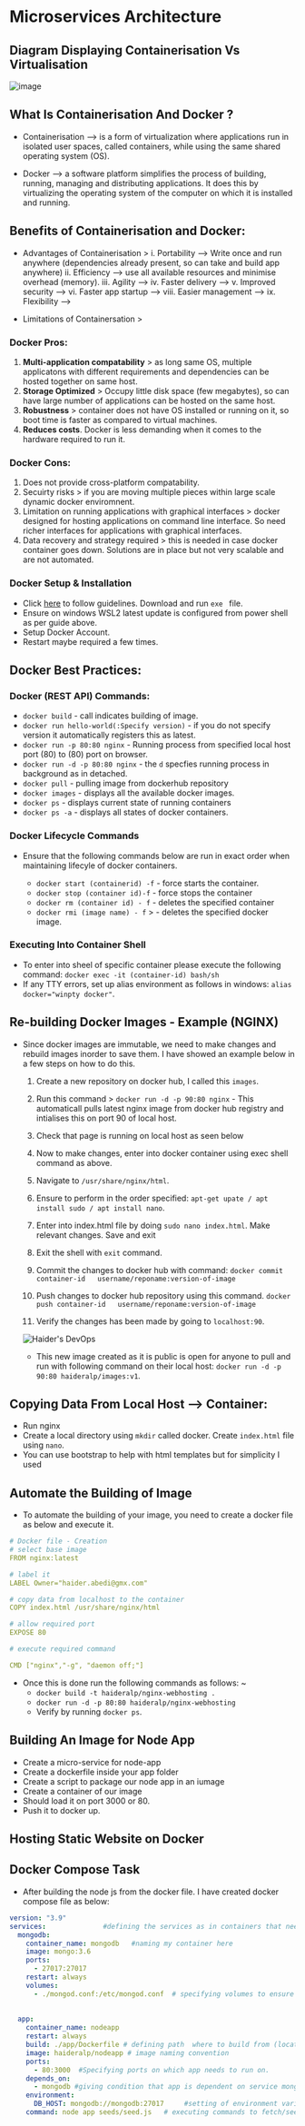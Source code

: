 # Microservices Architecture


## Diagram Displaying Containerisation Vs Virtualisation

![image](https://user-images.githubusercontent.com/97620055/189631914-d7955ea6-32ca-44fc-ab7a-91a5b2a6b22c.png)



## What Is Containerisation And Docker ?

   - Containerisation --> is a form of virtualization where applications run in isolated user spaces, called containers, while using the same shared operating system (OS).
    
   - Docker --> a software platform simplifies the process of building, running, managing and distributing applications. It does this by virtualizing the operating system of the computer on which it is installed and running.

## Benefits of Containerisation and Docker:

* Advantages of Containerisation >
  i. Portability --> Write once and run anywhere (dependencies already present, so can take and build app anywhere)
  ii. Efficiency -->  use all available resources and minimise overhead (memory). 
  iii. Agility -->
  iv. Faster delivery -->
  v. Improved security -->
  vi. Faster app startup -->
  viii. Easier management -->
  ix. Flexibility -->

* Limitations of Containersation >
### Docker Pros:

  1. **Multi-application compatability** >  as long same OS, multiple applicatons with different requirements and dependencies can be hosted together on same host. 
  2. **Storage Optimized** > Occupy little disk space (few megabytes), so can have large number of applications can be hosted on the same host.
  3. **Robustness** > container does not have OS installed or running on it, so boot time is faster as compared to virtual machines.  
  4. **Reduces costs**. Docker is less demanding when it comes to the hardware required to run it.

### Docker Cons:

  1. Does not provide cross-platform compatability.
  2. Secuirty risks > if you are moving multiple pieces within  large scale dynamic docker enviromnent.
  3. Limitation on running applications with graphical interfaces > docker designed for hosting applications on command line interface. So need richer interfaces for applications with graphical interfaces. 
  4. Data recovery and strategy required > this is needed in case docker container goes down. Solutions are in place but not very scalable and are not automated.
   
### Docker Setup & Installation

- Click [here](https://docs.docker.com/desktop/install/windows-install/) to follow guidelines. Download and run  `exe ` file.
- Ensure on windows WSL2 latest update is configured from power shell as per guide above.
- Setup Docker Account.
- Restart maybe required a few times.

## Docker Best Practices:

### Docker (REST API) Commands:

- `docker build` - call indicates building of image.
- `docker run hello-world(:Specify version)` - if you do not specify version it automatically registers this as latest.  
- `docker run -p 80:80 nginx` - Running process from specified local host port (80) to (80) port on browser.
- `docker run -d -p 80:80 nginx` - the `d` specfies running process in background as in detached.
- `docker pull` - pulling image from dockerhub repository
- `docker images` - displays all the available docker images.
- `docker ps` - displays current state of running containers
- `docker ps -a` - displays all states of docker containers. 
  

### Docker Lifecycle Commands

- Ensure that the following commands below are run in exact order when maintaining lifecyle of docker containers. 
  
  - `docker start (containerid) -f` - force starts the container.
  - `docker stop (container id)-f` - force stops the container
  - `docker rm (container id) - f` - deletes the specified container
  - `docker rmi (image name) - f` > - deletes the specified docker image. 

### Executing Into Container Shell

- To enter into sheel of specific container please execute the following command: `docker exec -it (container-id) bash/sh`
- If any TTY errors, set up alias environment as follows in windows: `alias docker="winpty docker"`.

## Re-building Docker Images - Example (NGINX)

- Since docker images are immutable, we need to make changes and rebuild images inorder to save them. I have showed an example below in a few steps on how to do this.
  
    1. Create a new repository on docker hub, I called this `images`.
    2. Run this command > `docker run -d -p 90:80 nginx` - This automaticall pulls latest nginx image from docker hub registry and intialises this on port 90 of local host. 
    3. Check that page is running on local host as seen below

    4. Now to make changes, enter into docker container using exec shell command as above. 
    5. Navigate to `/usr/share/nginx/html`. 
    6. Ensure to perform in the order specified: `apt-get upate / apt install sudo / apt install nano`.
    7. Enter into index.html file by doing `sudo nano index.html`. Make relevant changes. Save and exit
    8. Exit the shell with `exit` command.
    9. Commit the changes to docker hub with command: `docker commit container-id   username/reponame:version-of-image`
   10. Push changes to docker hub repository using this command. `docker push container-id   username/reponame:version-of-image`
   11. Verify the changes has been made by going to `localhost:90`. 
  
  ![Haider's DevOps](https://user-images.githubusercontent.com/97620055/189713989-67a769a4-d32e-442a-aa9d-a0d6499c0bff.PNG)

  - This new image created as it is public is open for anyone to pull and run with following command on their local host: `docker run -d -p 90:80 haideralp/images:v1`. 

## Copying Data From Local Host --> Container:

  - Run nginx
  - Create a local directory using `mkdir` called docker. Create `index.html` file using `nano`.
  - You can use bootstrap to help with html templates but for simplicity I used



## Automate the Building of Image

- To automate the building of your image, you need to create a docker file as below and execute it. 

``` yaml
# Docker file - Creation
# select base image
FROM nginx:latest

# label it
LABEL Owner="haider.abedi@gmx.com"

# copy data from localhost to the container
COPY index.html /usr/share/nginx/html 

# allow required port
EXPOSE 80

# execute required command

CMD ["nginx","-g", "daemon off;"]

```
- Once this is done run the following commands as follows:
  ~
   * `docker build -t haideralp/nginx-webhosting .`
   * `docker run -d -p 80:80 haideralp/nginx-webhosting`
   * Verify by running `docker ps`.


## Building An Image for Node App

- Create a micro-service for node-app
- Create a dockerfile inside your app folder
- Create a script to package our node app in an iumage
- Create a container of our image
- Should load it on port 3000 or 80.
- Push it to docker up.
## Hosting Static Website on Docker



## Docker Compose Task

- After building the node js from the docker file. I have created docker compose file as below:

``` yaml
version: "3.9"  
services:              #defining the services as in containers that needs be summoned using this task. 
  mongodb:
    container_name: mongodb   #naming my container here
    image: mongo:3.6
    ports:
      - 27017:27017
    restart: always
    volumes:
      - ./mongod.conf:/etc/mongod.conf  # specifying volumes to ensure environment stays consistent. 
     
  
  app:
    container_name: nodeapp
    restart: always
    build: ./app/Dockerfile # defining path  where to build from (location of docker file)
    image: haideralp/nodeapp # image naming convention 
    ports:
      - 80:3000  #Specifying ports on which app needs to run on.
    depends_on: 
      - mongodb #giving condition that app is dependent on service mongodb running successfully. 
    environment:
      DB_HOST: mongodb://mongodb:27017     #setting of environment variables in the app.
    command: node app seeds/seed.js   # executing commands to fetch/seed data 
```
